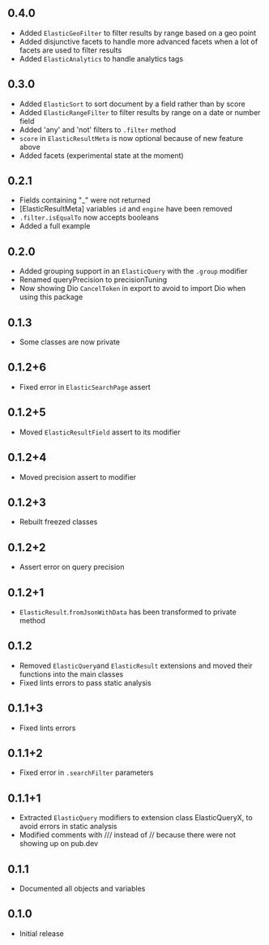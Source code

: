 ## 0.4.0

* Added `ElasticGeoFilter` to filter results by range based on a geo point
* Added disjunctive facets to handle more advanced facets when a lot of facets are used to filter results
* Added `ElasticAnalytics` to handle analytics tags

## 0.3.0

* Added `ElasticSort` to sort document by a field rather than by score
* Added `ElasticRangeFilter` to filter results by range on a date or number field
* Added 'any' and 'not' filters to `.filter` method
* `score` in `ElasticResultMeta` is now optional because of new feature above
* Added facets (experimental state at the moment)

## 0.2.1

* Fields containing "_" were not returned
* [ElasticResultMeta] variables `id` and `engine` have been removed
* `.filter.isEqualTo` now accepts booleans
* Added a full example

## 0.2.0

* Added grouping support in an `ElasticQuery` with the `.group` modifier
* Renamed queryPrecision to precisionTuning
* Now showing Dio `CancelToken` in export to avoid to import Dio when using this package

## 0.1.3

* Some classes are now private

## 0.1.2+6

* Fixed error in `ElasticSearchPage` assert

## 0.1.2+5

* Moved `ElasticResultField` assert to its modifier

## 0.1.2+4

* Moved precision assert to modifier

## 0.1.2+3

* Rebuilt freezed classes

## 0.1.2+2

* Assert error on query precision

## 0.1.2+1

* `ElasticResult`.`fromJsonWithData` has been transformed to private method

## 0.1.2

* Removed `ElasticQuery`and `ElasticResult` extensions and moved their functions into the main classes
* Fixed lints errors to pass static analysis

## 0.1.1+3

* Fixed lints errors

## 0.1.1+2

* Fixed error in `.searchFilter` parameters

## 0.1.1+1

* Extracted `ElasticQuery` modifiers to extension class ElasticQueryX, to avoid errors in static analysis
* Modified comments with /// instead of // because there were not showing up on pub.dev

## 0.1.1

* Documented all objects and variables

## 0.1.0

* Initial release